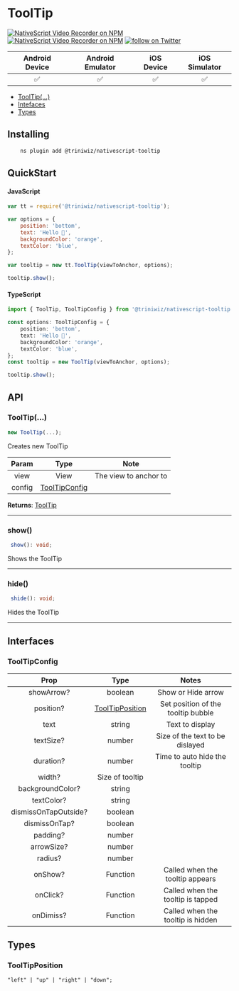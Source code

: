# ToolTip

<p>
<a href="https://www.npmjs.com/package/@triniwiz/nativescript-tooltip">
<img src="https://img.shields.io/npm/v/@triniwiz/nativescript-tooltip.svg?style=for-the-badge"
            alt="NativeScript Video Recorder on NPM"/></a>

<a href="https://www.npmjs.com/package/@triniwiz/nativescript-tooltip">
<img src="https://img.shields.io/npm/dt/@triniwiz/nativescript-tooltip.svg?style=for-the-badge&label=npm%20downloads&" alt="NativeScript Video Recorder on NPM"></a>

<a href="https://twitter.com/intent/follow?screen_name=triniwiz">
<img src="https://img.shields.io/twitter/follow/triniwiz?style=style=for-the-badge&logo=twitter" alt="follow on Twitter"></a>
</p>

|   Android Device   |  Android Emulator  |     iOS Device     |   iOS Simulator    |
| :----------------: | :----------------: | :----------------: | :----------------: |
| :white_check_mark: | :white_check_mark: | :white_check_mark: | :white_check_mark: |

- [ToolTip(...)](tooltip.md#tooltip-2)
- [Intefaces](tooltip.md#interfaces)
- [Types](tooltip.md#types)

## Installing

```bash
    ns plugin add @triniwiz/nativescript-tooltip
```

## QuickStart

#### JavaScript

```js
var tt = require('@triniwiz/nativescript-tooltip');

var options = {
	position: 'bottom',
	text: 'Hello 👋',
	backgroundColor: 'orange',
	textColor: 'blue',
};

var tooltip = new tt.ToolTip(viewToAnchor, options);

tooltip.show();
```

#### TypeScript

```ts
import { ToolTip, ToolTipConfig } from '@triniwiz/nativescript-tooltip';

const options: ToolTipConfig = {
	position: 'bottom',
	text: 'Hello 👋',
	backgroundColor: 'orange',
	textColor: 'blue',
};
const tooltip = new ToolTip(viewToAnchor, options);

tooltip.show();
```

## API

### ToolTip(...)

```ts
new ToolTip(...);
```

Creates new ToolTip

| Param  |                   Type                    |         Note          |
| :----: | :---------------------------------------: | :-------------------: |
|  view  |                   View                    | The view to anchor to |
| config | [ToolTipConfig](tooltip.md#tooltipconfig) |                       |

**Returns**: [ToolTip](tooltip.md#tooltip-2)

---

### show()

```ts
 show(): void;
```

Shows the ToolTip

---

### hide()

```ts
 shide(): void;
```

Hides the ToolTip

---

## Interfaces

### ToolTipConfig

|         Prop         |                     Type                      |               Notes                |
| :------------------: | :-------------------------------------------: | :--------------------------------: |
|      showArrow?      |                    boolean                    |         Show or Hide arrow         |
|      position?       | [ToolTipPosition](tooltip.md#tooltipposition) | Set position of the tooltip bubble |
|         text         |                    string                     |          Text to display           |
|      textSize?       |                    number                     |  Size of the text to be dislayed   |
|      duration?       |                    number                     |   Time to auto hide the tooltip    |
|        width?        |                Size of tooltip                |                                    |
|   backgroundColor?   |                    string                     |                                    |
|      textColor?      |                    string                     |                                    |
| dismissOnTapOutside? |                    boolean                    |                                    |
|    dismissOnTap?     |                    boolean                    |                                    |
|       padding?       |                    number                     |                                    |
|      arrowSize?      |                    number                     |                                    |
|       radius?        |                    number                     |                                    |
|       onShow?        |                   Function                    |  Called when the tooltip appears   |
|       onClick?       |                   Function                    | Called when the tooltip is tapped  |
|      onDimiss?       |                   Function                    | Called when the tooltip is hidden  |

## Types

### ToolTipPosition

`"left" | "up" | "right" | "down";`
